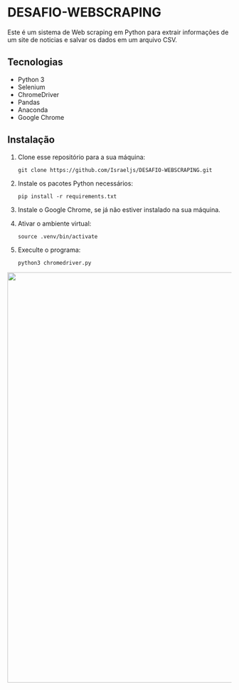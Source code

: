 # DESAFIO-WEBSCRAPING

Este é um sistema de Web scraping em Python para extrair informações de um site de noticias e salvar os dados em um arquivo CSV.

## Tecnologias

- Python 3
- Selenium
- ChromeDriver
- Pandas
- Anaconda
- Google Chrome

## Instalação

1. Clone esse repositório para a sua máquina:

   ```
   git clone https://github.com/Israeljs/DESAFIO-WEBSCRAPING.git
   ```

2. Instale os pacotes Python necessários:

   ```
   pip install -r requirements.txt
   ```

3. Instale o Google Chrome, se já não estiver instalado na sua máquina.
   
5. Ativar o ambiente virtual:

   ```
   source .venv/bin/activate
   ```

5. Execulte o programa:

   ```
   python3 chromedriver.py
   ```
<div align="center">
<img src="https://github.com/Israeljs/DESAFIO-WEBSCRAPING/assets/55467510/ccd02a80-c3c5-467b-b5b2-cad20378726c" width="920px" />
</div>
